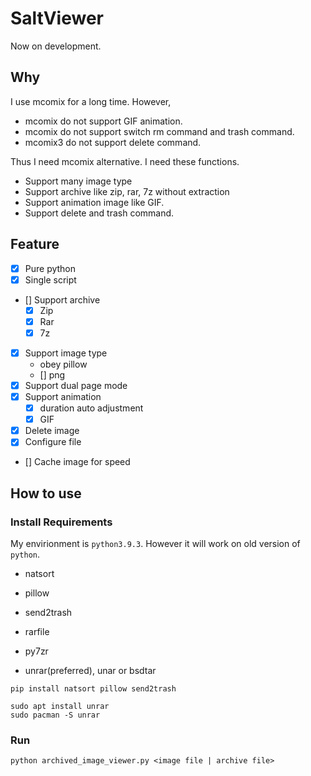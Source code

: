 SaltViewer
===============

Now on development.

Why
-------------

I use mcomix for a long time. However,

- mcomix do not support GIF animation.
- mcomix do not support switch rm command and trash command.
- mcomix3 do not support delete command.

Thus I need mcomix alternative.
I need these functions.

- Support many image type
- Support archive like zip, rar, 7z without extraction
- Support animation image like GIF.
- Support delete and trash command.


Feature
------------

- [x] Pure python
- [x] Single script
- [] Support archive
	- [x] Zip
	- [x] Rar
	- [x] 7z
- [x] Support image type
    - obey pillow
	- [] png
- [x] Support dual page mode
- [x] Support animation
	- [x] duration auto adjustment
	- [x] GIF
- [x] Delete image
- [x] Configure file
- [] Cache image for speed

How to use
-----------

### Install Requirements

My envirionment is `python3.9.3`. However it will work on old version of `python`.

- natsort
- pillow
- send2trash
- rarfile
- py7zr

- unrar(preferred), unar or bsdtar

```
pip install natsort pillow send2trash
```

```
sudo apt install unrar
sudo pacman -S unrar
```

### Run

```
python archived_image_viewer.py <image file | archive file>
```


